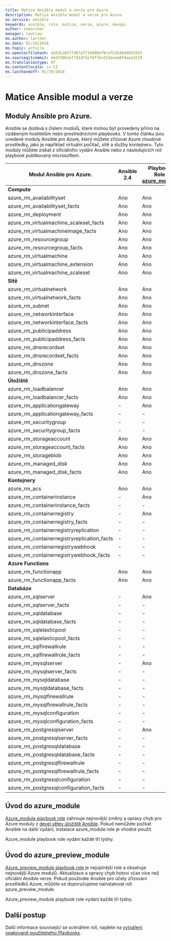 ```yaml
---
title: Matice Ansible modul a verze pro Azure.
description: Matice Ansible modul a verze pro Azure.
ms.service: ansible
keywords: ansible, role, matice, verze, azure, devops
author: tomarcher
manager: routlaw
ms.author: tarcher
ms.date: 01/19/2018
ms.topic: article
ms.openlocfilehash: da5d1a8277d87a771b080ef9cefb3b40448d1563
ms.sourcegitcommit: ded74961ef7d1df2ef8ffbcd13eeea0f4aaa3219
ms.translationtype: HT
ms.contentlocale: cs-CZ
ms.lasthandoff: 01/29/2018
---
```

# <a name="ansible-module-and-version-matrix"></a>Matice Ansible modul a verze

## <a name="ansible-modules-for-azure"></a>Moduly Ansible pro Azure.
Ansible se dodává s číslem modulů, které mohou být provedeny přímo na vzdáleným hostitelům nebo prostřednictvím playbooks.
V tomto článku jsou uvedené moduly Ansible pro Azure, který můžete zřizovat Azure cloudové prostředky, jako je například virtuální počítač, sítě a služby kontejneru. Tyto moduly můžete získat z oficiálního vydání Ansible nebo z následujících rolí playbook publikovaný microsoftem.

| Modul Ansible pro Azure.                   |  Ansible 2.4 |  Playbook Role [azure_module](#introduction-to-azuremodule) |  Playbook Role [azure_preview_module](#introduction-to-azurepreviewmodule) | 
|---------------------------------------------|--------------|-----------------------------|-------------------------------------| 
| **Compute**                    |           |                          |                                  | 
| azure_rm_availabilityset                    | Ano          | Ano                         | Ano                                 | 
| azure_rm_availabilityset_facts              | Ano          | Ano                         | Ano                                 | 
| azure_rm_deployment                         | Ano          | Ano                         | Ano                                 | 
| azure_rm_virtualmachine_scaleset_facts      | Ano          | Ano                         | Ano                                 | 
| azure_rm_virtualmachineimage_facts          | Ano          | Ano                         | Ano                                 | 
| azure_rm_resourcegroup                      | Ano          | Ano                         | Ano                                 | 
| azure_rm_resourcegroup_facts                | Ano          | Ano                         | Ano                                 | 
| azure_rm_virtualmachine                     | Ano          | Ano                         | Ano                                 | 
| azure_rm_virtualmachine_extension           | Ano          | Ano                         | Ano                                 | 
| azure_rm_virtualmachine_scaleset            | Ano          | Ano                         | Ano                                 | 
| **Sítě**                    |           |                          |                                  | 
| azure_rm_virtualnetwork                     | Ano          | Ano                         | Ano                                 | 
| azure_rm_virtualnetwork_facts               | Ano          | Ano                         | Ano                                 | 
| azure_rm_subnet                             | Ano          | Ano                         | Ano                                 | 
| azure_rm_networkinterface                   | Ano          | Ano                         | Ano                                 | 
| azure_rm_networkinterface_facts             | Ano          | Ano                         | Ano                                 | 
| azure_rm_publicipaddress                    | Ano          | Ano                         | Ano                                 | 
| azure_rm_publicipaddress_facts              | Ano          | Ano                         | Ano                                 | 
| azure_rm_dnsrecordset                       | Ano          | Ano                         | Ano                                 | 
| azure_rm_dnsrecordset_facts                 | Ano          | Ano                         | Ano                                 | 
| azure_rm_dnszone                            | Ano          | Ano                         | Ano                                 | 
| azure_rm_dnszone_facts                      | Ano          | Ano                         | Ano                                 | 
| **Úložiště**                    |           |                          |                                  | 
| azure_rm_loadbalancer                       | Ano          | Ano                         | Ano                                 | 
| azure_rm_loadbalancer_facts                 | Ano          | Ano                         | Ano                                 | 
| azure_rm_applicationgateway                 | -            | Ano                         |                                     | 
| azure_rm_applicationgateway_facts           | -            | -                           | Ano                                 | 
| azure_rm_securitygroup                      | -            | -                           | Ano                                 | 
| azure_rm_securitygroup_facts                | -            | -                           | Ano                                 | 
| azure_rm_storageaccount                     | Ano          | Ano                         | Ano                                 | 
| azure_rm_storageaccount_facts               | Ano          | Ano                         | Ano                                 | 
| azure_rm_storageblob                        | Ano          | Ano                         | Ano                                 | 
| azure_rm_managed_disk                       | Ano          | Ano                         | Ano                                 | 
| azure_rm_managed_disk_facts                 | Ano          | Ano                         | Ano                                 | 
| **Kontejnery**                    |           |                          |                                  | 
| azure_rm_acs                                | Ano          | Ano                         | Ano                                 | 
| azure_rm_containerinstance                  | -            | Ano                        |                                     | 
| azure_rm_containerinstance_facts            | -            | -                           | Ano                                 | 
| azure_rm_containerregistry                  | -            | Ano                         | Ano                                 | 
| azure_rm_containerregistry_facts            | -            | -                           | Ano                                 | 
| azure_rm_containerregistryreplication       | -            | -                           | Ano                                 | 
| azure_rm_containerregistryreplication_facts | -            | -                           | Ano                                 | 
| azure_rm_containerregistrywebhook           | -            | -                           | Ano                                 | 
| azure_rm_containerregistrywebhook_facts     | -            | -                           | Ano                                 | 
| **Azure Functions**                    |           |                          |                                  | 
| azure_rm_functionapp                        | Ano          | Ano                         | Ano                                 | 
| azure_rm_functionapp_facts                  | Ano          | Ano                         | Ano                                 | 
| **Databáze**                    |           |                          |                                  | 
| azure_rm_sqlserver                          | -            | Ano                         | Ano                                 | 
| azure_rm_sqlserver_facts                    | -            | -                           | Ano                                 | 
| azure_rm_sqldatabase                        | -            | -                           | Ano                                 | 
| azure_rm_sqldatabase_facts                  | -            | -                           | Ano                                 | 
| azure_rm_sqlelasticpool                     | -            | -                           | Ano                                 | 
| azure_rm_sqlelasticpool_facts               | -            | -                           | Ano                                 | 
| azure_rm_sqlfirewallrule                    | -            | -                           | Ano                                 | 
| azure_rm_sqlfirewallrule_facts              | -            | -                           | Ano                                 | 
| azure_rm_mysqlserver                        | -            | Ano                         | Ano                                 | 
| azure_rm_mysqlserver_facts                  | -            | -                           | Ano                                 | 
| azure_rm_mysqldatabase                      | -            | -                           | Ano                                 | 
| azure_rm_mysqldatabase_facts                | -            | -                           | Ano                                 | 
| azure_rm_mysqlfirewallrule                  | -            | -                           | Ano                                 | 
| azure_rm_mysqlfirewallrule_facts            | -            | -                           | Ano                                 | 
| azure_rm_mysqlconfiguration                 | -            | -                           | Ano                                 | 
| azure_rm_mysqlconfiguration_facts           | -            | -                           | Ano                                 | 
| azure_rm_postgresqlserver                   | -            | Ano                         | Ano                                 | 
| azure_rm_postgresqlserver_facts             | -            | -                           | Ano                                 | 
| azure_rm_postgresqldatabase                 | -            | -                           | Ano                                 | 
| azure_rm_postgresqldatabase_facts           | -            | -                           | Ano                                 | 
| azure_rm_postgresqlfirewallrule             | -            | -                           | Ano                                 | 
| azure_rm_postgresqlfirewallrule_facts       | -            | -                           | Ano                                 | 
| azure_rm_postgresqlconfiguration            | -            | -                           | Ano                                 | 
| azure_rm_postgresqlconfiguration_facts      | -            | -                           | Ano                                 | 

## <a name="introduction-to-azuremodule"></a>Úvod do azure_module
[Azure_module playbook role](https://galaxy.ansible.com/Azure/azure_modules/) zahrnuje nejnovější změny a opravy chyb pro Azure moduly z [devel větev úložiště Ansible](https://github.com/ansible/ansible/tree/devel). Pokud nemůžete počkat Ansible na další vydání, instalace azure_module role je vhodné použít.

Azure_module playbook role vydání každé tři týdny.

## <a name="introduction-to-azurepreviewmodule"></a>Úvod do azure_preview_module
[Azure_preview_module playbook role](https://galaxy.ansible.com/Azure/azure_preview_modules/) je nejúplnější role a obsahuje nejnovější Azure modulů. Aktualizace a opravy chyb hotovi včas více než oficiální Ansible verze. Pokud používáte Ansible pro účely zřizování prostředků Azure, můžete se doporučujeme nainstalovat roli azure_preview_module.

Azure_preview_module playbook role vydání každé tři týdny.

## <a name="next-steps"></a>Další postup
Další informace související se scénářem rolí, najdete na [vytváření opakovaně použitelného Playbooks](http://docs.ansible.com/ansible/latest/playbooks_reuse.html). 